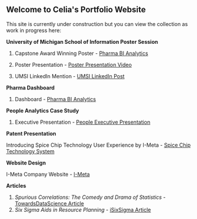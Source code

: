 ## Welcome to Celia's Portfolio Website

This site is currently under construction but you can view the collection as work in progress here:
  
<b>University of Michigan School of Information Poster Session</b>

  1. Capstone Award Winning Poster  - <a href="https://youtu.be/_IPNkGY10fw">Pharma BI Analytics<a/>

  2. Poster Presentation - <a href="https://youtu.be/OVulXrqYDVg">Poster Presentation Video<a/>
  
  3. UMSI LinkedIn Mention - <a href="https://www.linkedin.com/posts/university-of-michigan---school-of-information_there-was-much-to-celebrate-for-umsis-online-ugcPost-7330292183368900608-6ufc?utm_source=share&utm_medium=member_desktop&rcm=ACoAAAdLUpsB_V3qhfGqPSpg0wMfMG78m2OeyI0">UMSI LinkedIn Post<a/>


<b>Pharma Dashboard</b>

  1. Dashboard - <a href="https://youtu.be/_IPNkGY10fw">Pharma BI Analytics<a/>


<b>People Analytics Case Study</b>

  1. Executive Presentation - <a href="https://youtu.be/djXELxLp1Y0">People Executive Presentation</a>


<b>Patent Presentation</b>

  Introducing Spice Chip Technology User Experience by I-Meta - <a href="https://youtu.be/uttoP9aTVb8" >Spice Chip Technology System</a>

  
<b>Website Design</b>
  
  I-Meta Company Website - <a href="https://spice-chip.com/" > I-Meta</a>
  
<b>Articles</b>

 1. <i>Spurious Correlations: The Comedy and Drama of Statistics</i> - <a href="https://www.linkedin.com/posts/celia-banks-imeta_spurious-correlations-the-comedy-and-drama-activity-7166893840618995712-3SDI?utm_source=share&utm_medium=member_desktop/" >TowardsDataScience Article</a>
 2. <i>Six Sigma Aids in Resource Planning</i> - <a href="https://www.isixsigma.com/operations/human-resources/six-sigma-aids-it-employee-resource-planning/" >iSixSigma Article</a>

